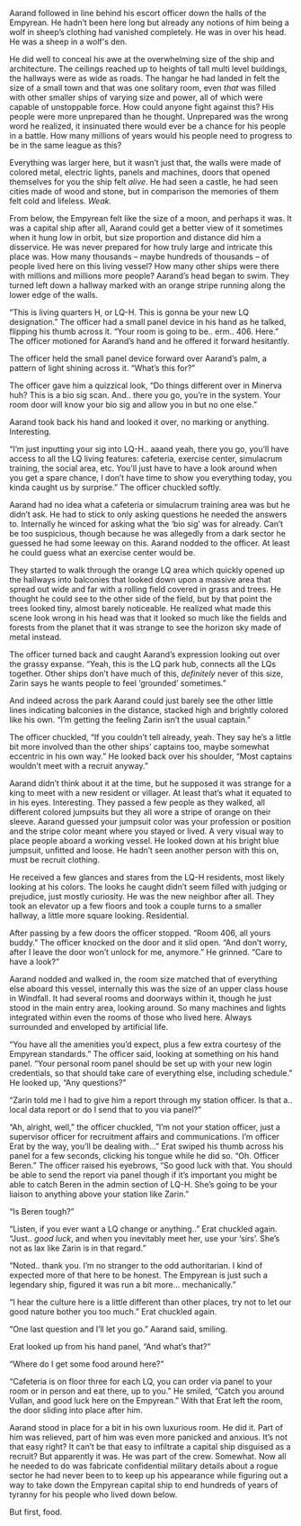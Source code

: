 Aarand followed in line behind his escort officer down the halls of the Empyrean. He hadn’t been here long but already any notions of him being a wolf in sheep’s clothing had vanished completely. He was in over his head. He was a sheep in a wolf's den. 

He did well to conceal his awe at the overwhelming size of the ship and architecture. The ceilings reached up to heights of tall multi level buildings, the hallways were as wide as roads. The hangar he had landed in felt the size of a small town and that was one solitary room, even *that* was filled with other smaller ships of varying size and power, all of which were capable of unstoppable force. How could anyone fight against this? His people were more unprepared than he thought. Unprepared was the wrong word he realized, it insinuated there would ever be a chance for his people in a battle. How many millions of years would his people need to progress to be in the same league as this? 

Everything was larger here, but it wasn’t just that, the walls were made of colored metal, electric lights, panels and machines, doors that opened themselves for you the ship felt *alive*. He had seen a castle, he had seen cities made of wood and stone, but in comparison the memories of them felt cold and lifeless. *Weak.*

From below, the Empyrean felt like the size of a moon, and perhaps it was. It was a capital ship after all, Aarand could get a better view of it sometimes when it hung low in orbit, but size proportion and distance did him a disservice. He was never prepared for how truly large and intricate this place was. How many thousands – maybe hundreds of thousands – of people lived here on this living vessel? How many other ships were there with millions and millions more people? Aarand’s head began to swim. They turned left down a hallway marked with an orange stripe running along the lower edge of the walls.

“This is living quarters H, or LQ-H. This is gonna be your new LQ designation.” The officer had a small panel device in his hand as he talked, flipping his thumb across it. “Your room is going to be.. erm.. 406. Here.” The officer motioned for Aarand’s hand and he offered it forward hesitantly.

The officer held the small panel device forward over Aarand’s palm, a pattern of light shining across it. “What’s this for?”

The officer gave him a quizzical look, “Do things different over in Minerva huh? This is a bio sig scan. And.. there you go, you’re in the system. Your room door will know your bio sig and allow you in but no one else.”

Aarand took back his hand and looked it over, no marking or anything. Interesting. 

“I’m just inputting your sig into LQ-H.. aaand yeah, there you go, you’ll have access to all the LQ living features: cafeteria, exercise center, simulacrum training, the social area, etc. You'll just have to have a look around when you get a spare chance, I don’t have time to show you everything today, you kinda caught us by surprise.” The officer chuckled softly.

Aarand had no idea what a cafeteria or simulacrum training area was but he didn’t ask. He had to stick to only asking questions he needed the answers to. Internally he winced for asking what the ‘bio sig’ was for already. Can’t be too suspicious, though because he was allegedly from a dark sector he guessed he had some leeway on this. Aarand nodded to the officer. At least he could guess what an exercise center would be. 

They started to walk through the orange LQ area which quickly opened up the hallways into balconies that looked down upon a massive area that spread out wide and far with a rolling field covered in grass and trees. He thought he could see to the other side of the field, but by that point the trees looked tiny, almost barely noticeable. He realized what made this scene look wrong in his head was that it looked so much like the fields and forests from the planet that it was strange to see the horizon sky made of metal instead.

The officer turned back and caught Aarand’s expression looking out over the grassy expanse. “Yeah, this is the LQ park hub, connects all the LQs together. Other ships don’t have much of this, *definitely* never of this size, Zarin says he wants people to feel ‘grounded’ sometimes.”

And indeed across the park Aarand could just barely see the other little lines indicating balconies in the distance, stacked high and brightly colored like his own. “I’m getting the feeling Zarin isn’t the usual captain.”

The officer chuckled, “If you couldn’t tell already, yeah. They say he’s a little bit more involved than the other ships’ captains too, maybe somewhat eccentric in his own way.” He looked back over his shoulder, “Most captains wouldn’t meet with a recruit anyway.”

Aarand didn’t think about it at the time, but he supposed it was strange for a king to meet with a new resident or villager. At least that’s what it equated to in his eyes. Interesting. They passed a few people as they walked, all different colored jumpsuits but they all wore a stripe of orange on their sleeve. Aarand guessed your jumpsuit color was your profession or position and the stripe color meant where you stayed or lived. A very visual way to place people aboard a working vessel. He looked down at his bright blue jumpsuit, unfitted and loose. He hadn’t seen another person with this on, must be recruit clothing. 

He received a few glances and stares from the LQ-H residents, most likely looking at his colors. The looks he caught didn’t seem filled with judging or prejudice, just mostly curiosity. He was the new neighbor after all. They took an elevator up a few floors and took a couple turns to a smaller hallway, a little more square looking. Residential. 

After passing by a few doors the officer stopped. “Room 406, all yours buddy.”  The officer knocked on the door and it slid open. “And don’t worry, after I leave the door won’t unlock for me, anymore.” He grinned. “Care to have a look?” 

Aarand nodded and walked in, the room size matched that of everything else aboard this vessel, internally this was the size of an upper class house in Windfall. It had several rooms and doorways within it, though he just stood in the main entry area, looking around. So many machines and lights integrated within even the rooms of those who lived here. Always surrounded and enveloped by artificial life.

“You have all the amenities you’d expect, plus a few extra courtesy of the Empyrean standards.” The officer said, looking at something on his hand panel. “Your personal room panel should be set up with your new login credentials, so that should take care of everything else, including schedule.” He looked up, “Any questions?”

“Zarin told me I had to give him a report through my station officer. Is that a.. local data report or do I send that to you via panel?”

“Ah, alright, well,” the officer chuckled, “I’m not your station officer, just a supervisor officer for recruitment affairs and communications. I’m officer Erat by the way, you’ll be dealing with…” Erat swiped his thumb across his panel for a few seconds, clicking his tongue while he did so. “Oh. Officer Beren.” The officer raised his eyebrows, “So good luck with that. You should be able to send the report via panel though if it’s important you might be able to catch Beren in the admin section of LQ-H. She’s going to be your liaison to anything above your station like Zarin.”

“Is Beren tough?”

“Listen, if you ever want a LQ change or anything..” Erat chuckled again. “Just.. *good luck*, and when you inevitably meet her, use your ‘sirs’. She’s not as lax like Zarin is in that regard.”

“Noted.. thank you. I’m no stranger to the odd authoritarian. I kind of expected more of that here to be honest. The Empyrean is just such a legendary ship, figured it was run a bit more… mechanically.”

“I hear the culture here is a little different than other places, try not to let our good nature bother you too much.” Erat chuckled again.

“One last question and I’ll let you go.” Aarand said, smiling.

Erat looked up from his hand panel, “And what’s that?”

“Where do I get some food around here?”

“Cafeteria is on floor three for each LQ, you can order via panel to your room or in person and eat there, up to you.” He smiled, “Catch you around Vullan, and good luck here on the Empyrean.” With that Erat left the room, the door sliding into place after him.

Aarand stood in place for a bit in his own luxurious room. He did it. Part of him was relieved, part of him was even more panicked and anxious. It’s not that easy right? It can’t be that easy to infiltrate a capital ship disguised as a recruit? But apparently it was. He was part of the crew. Somewhat. Now all he needed to do was fabricate confidential military details about a rogue sector he had never been to to keep up his appearance while figuring out a way to take down the Empyrean capital ship to end hundreds of years of tyranny for his people who lived down below. 

But first, food.